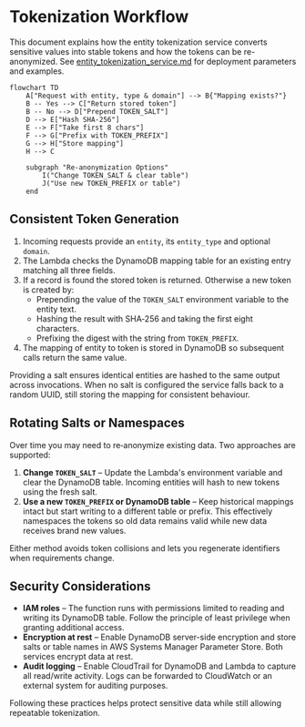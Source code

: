 # Tokenization Workflow

This document explains how the entity tokenization service converts sensitive values into stable tokens and how the tokens can be re-anonymized.
See [entity_tokenization_service.md](entity_tokenization_service.md) for deployment parameters and examples.

```mermaid
flowchart TD
    A["Request with entity, type & domain"] --> B{"Mapping exists?"}
    B -- Yes --> C["Return stored token"]
    B -- No --> D["Prepend TOKEN_SALT"]
    D --> E["Hash SHA-256"]
    E --> F["Take first 8 chars"]
    F --> G["Prefix with TOKEN_PREFIX"]
    G --> H["Store mapping"]
    H --> C

    subgraph "Re-anonymization Options"
        I("Change TOKEN_SALT & clear table")
        J("Use new TOKEN_PREFIX or table")
    end
```

## Consistent Token Generation

1. Incoming requests provide an `entity`, its `entity_type` and optional `domain`.
2. The Lambda checks the DynamoDB mapping table for an existing entry matching all three fields.
3. If a record is found the stored token is returned. Otherwise a new token is created by:
   - Prepending the value of the `TOKEN_SALT` environment variable to the entity text.
   - Hashing the result with SHA‑256 and taking the first eight characters.
   - Prefixing the digest with the string from `TOKEN_PREFIX`.
4. The mapping of entity to token is stored in DynamoDB so subsequent calls return the same value.

Providing a salt ensures identical entities are hashed to the same output across invocations. When no salt is configured the service falls back to a random UUID, still storing the mapping for consistent behaviour.

## Rotating Salts or Namespaces

Over time you may need to re‑anonymize existing data. Two approaches are supported:

1. **Change `TOKEN_SALT`** – Update the Lambda's environment variable and clear the DynamoDB table. Incoming entities will hash to new tokens using the fresh salt.
2. **Use a new `TOKEN_PREFIX` or DynamoDB table** – Keep historical mappings intact but start writing to a different table or prefix. This effectively namespaces the tokens so old data remains valid while new data receives brand new values.

Either method avoids token collisions and lets you regenerate identifiers when requirements change.

## Security Considerations

- **IAM roles** – The function runs with permissions limited to reading and writing its DynamoDB table. Follow the principle of least privilege when granting additional access.
- **Encryption at rest** – Enable DynamoDB server-side encryption and store salts or table names in AWS Systems Manager Parameter Store. Both services encrypt data at rest.
- **Audit logging** – Enable CloudTrail for DynamoDB and Lambda to capture all read/write activity. Logs can be forwarded to CloudWatch or an external system for auditing purposes.

Following these practices helps protect sensitive data while still allowing repeatable tokenization.
